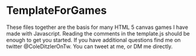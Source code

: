 # TemplateForGames

These files together are the basis for many HTML 5 canvas games I have made with Javascript.
Reading the comments in the template.js should be enough to get you started.
If you have additional questions find me on twitter @ColeDitzlerOnTw.
You can tweet at me, or DM me directly. 
